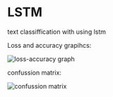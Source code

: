 # LSTM
text classiffication with using lstm

Loss and accuracy grapihcs:

 ![loss-accuracy graph](https://github.com/user-attachments/assets/12395f52-76ed-44d3-ae66-a1ec4b2b59e6)

confussion matrix:

![confussion matrix](https://github.com/user-attachments/assets/19313dd4-ce89-4cad-852b-0f1bcd32c658)



